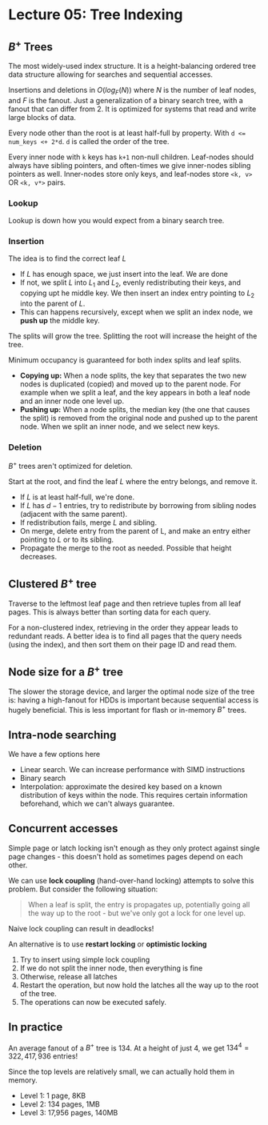 # Lecture 05: Tree Indexing

## $B^+$ Trees

The most widely-used index structure. It is a height-balancing ordered tree
data structure allowing for searches and sequential accesses.

Insertions and deletions in $O(log_F(N))$ where $N$ is the number of leaf
nodes, and $F$ is the fanout. Just a generalization of a binary search tree,
with a fanout that can differ from 2. It is optimized for systems that read and
write large blocks of data.

Every node other than the root is at least half-full by property. With
`d <= num_keys <+ 2*d`. `d` is called the order of the tree.

Every inner node with `k` keys has `k+1` non-null children. Leaf-nodes should
always have sibling pointers, and often-times we give inner-nodes sibling 
pointers as well. Inner-nodes store only keys, and leaf-nodes store `<k, v>` 
OR `<k, v*>` pairs.

### Lookup

Lookup is down how you would expect from a binary search tree.

### Insertion

The idea is to find the correct leaf $L$

- If $L$ has enough space, we just insert into the leaf. We are done
- If not, we split $L$ into $L_1$ and $L_2$, evenly redistributing their keys,
and copying upt he middle key. We then insert an index entry pointing to $L_2$
into the parent of $L$.
- This can happens recursively, except when we split an index node, we **push
up** the middle key.

The splits will grow the tree. Splitting the root will increase the height of 
the tree.

Minimum occupancy is guaranteed for both index splits and leaf splits.

- **Copying up:** When a node splits, the key that separates the two new nodes
is duplicated (copied) and moved up to the parent node. For example when we 
split a leaf, and the key appears in both a leaf node and an inner node one
level up.
- **Pushing up:** When a node splits, the median key (the one that causes the 
split) is removed from the original node and pushed up to the parent node. When
we split an inner node, and we select new keys.

### Deletion

$B^+$ trees aren't optimized for deletion.

Start at the root, and find the leaf $L$ where the entry belongs, and remove it.

- If $L$ is at least half-full, we're done.
- If $L$ has $d-1$ entries, try to redistribute by borrowing from sibling nodes
(adjacent with the same parent).
- If redistribution fails, merge $L$ and sibling.
- On merge, delete entry from the parent of L, and make an entry either pointing
to $L$ or to its sibling.
- Propagate the merge to the root as needed. Possible that height decreases.

## Clustered $B^+$ tree

Traverse to the leftmost leaf page and then retrieve tuples from all leaf 
pages. This is always better than sorting data for each query.

For a non-clustered index, retrieving in the order they appear leads to 
redundant reads. A better idea is to find all pages that the query needs (using
the index), and then sort them on their page ID and read them.

## Node size for a $B^+$ tree

The slower the storage device, and larger the optimal node size of the tree is:
having a high-fanout for HDDs is important because sequential access is hugely
beneficial. This is less important for flash or in-memory $B^+$ trees.

## Intra-node searching

We have a few options here

- Linear search. We can increase performance with SIMD instructions
- Binary search
- Interpolation: approximate the desired key based on a known distribution of 
keys within the node. This requires certain information beforehand, which we
can't always guarantee.

## Concurrent accesses

Simple page or latch locking isn't enough as they only protect against single 
page changes - this doesn't hold as sometimes pages depend on each other.

We can use **lock coupling** (hand-over-hand locking) attempts to solve this
problem. But consider the following situation:

> When a leaf is split, the entry is propagates up, potentially going all the way
up to the root - but we've only got a lock for one level up.

Naive lock coupling can result in deadlocks!

An alternative is to use **restart locking** or **optimistic locking**

1. Try to insert using simple lock coupling
2. If we do not split the inner node, then everything is fine
3. Otherwise, release all latches
4. Restart the operation, but now hold the latches all the way up to the root
of the tree.
5. The operations can now be executed safely.

## In practice

An average fanout of a $B^+$ tree is 134. At a height of just 4, we get
$134^4 = 322,417,936$ entries!

Since the top levels are relatively small, we can actually hold them in memory.

- Level 1: 1 page, 8KB
- Level 2: 134 pages, 1MB
- Level 3: 17,956 pages, 140MB

